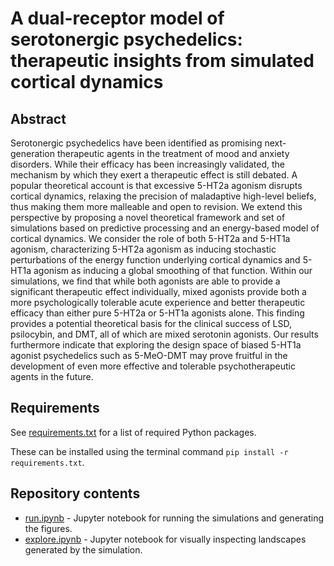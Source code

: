 # A dual-receptor model of serotonergic psychedelics: therapeutic insights from simulated cortical dynamics

## Abstract

Serotonergic psychedelics have been identified as promising next-generation therapeutic agents in the treatment of mood and anxiety disorders. While their efficacy has been increasingly validated, the mechanism by which they exert a therapeutic effect is still debated. A popular theoretical account is that excessive 5-HT2a agonism disrupts cortical dynamics, relaxing the precision of maladaptive high-level beliefs, thus making them more malleable and open to revision. We extend this perspective by proposing a novel theoretical framework and set of simulations based on predictive processing and an energy-based model of cortical dynamics. We consider the role of both 5-HT2a and 5-HT1a agonism, characterizing 5-HT2a agonism as inducing stochastic perturbations of the energy function underlying cortical dynamics and 5-HT1a agonism as inducing a global smoothing of that function. Within our simulations, we find that while both agonists are able to provide a significant therapeutic effect individually, mixed agonists provide both a more psychologically tolerable acute experience and better therapeutic efficacy than either pure 5-HT2a or 5-HT1a agonists alone. This finding provides a potential theoretical basis for the clinical success of LSD, psilocybin, and DMT, all of which are mixed serotonin agonists. Our results furthermore indicate that exploring the design space of biased 5-HT1a agonist psychedelics such as 5-MeO-DMT may prove fruitful in the development of even more effective and tolerable psychotherapeutic agents in the future.

## Requirements

See [requirements.txt](./requirements.txt) for a list of required Python packages. 

These can be installed using the terminal command `pip install -r requirements.txt`.

## Repository contents

* [run.ipynb](./run.ipynb) - Jupyter notebook for running the simulations and generating the figures.
* [explore.ipynb](./explore.ipynb) - Jupyter notebook for visually inspecting landscapes generated by the simulation.
